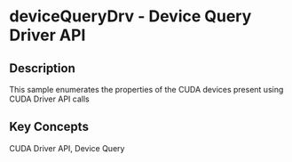 # deviceQueryDrv - Device Query Driver API

## Description

This sample enumerates the properties of the CUDA devices present using CUDA Driver API calls

## Key Concepts

CUDA Driver API, Device Query
